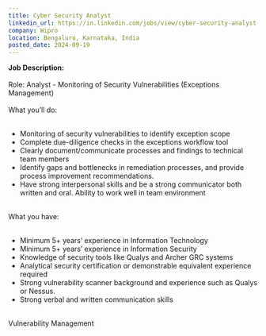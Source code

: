 ```yaml
---
title: Cyber Security Analyst
linkedin_url: https://in.linkedin.com/jobs/view/cyber-security-analyst-at-wipro-3947284315?position=1&pageNum=7&refId=2Q3QvsKHAItFTIpqrUvifg%3D%3D&trackingId=967XoShDX3%2F6txuyZtLKNg%3D%3D
company: Wipro
location: Bengaluru, Karnataka, India
posted_date: 2024-09-19
---
```


<div class="description__text description__text--rich">
<section class="show-more-less-html" data-max-lines="5">
<div class="show-more-less-html__markup show-more-less-html__markup--clamp-after-5 relative overflow-hidden">
<strong>Job Description:<br/><br/></strong>Role: Analyst - Monitoring of Security Vulnerabilities (Exceptions Management)<br/><br/>What you’ll do:<br/><br/><ul><li>Monitoring of security vulnerabilities to identify exception scope</li><li>Complete due-diligence checks in the exceptions workflow tool</li><li>Clearly document/communicate processes and findings to technical team members</li><li>Identify gaps and bottlenecks in remediation processes, and provide process improvement recommendations.</li><li>Have strong interpersonal skills and be a strong communicator both written and oral. Ability to work well in team environment<br/><br/></li></ul>What you have:<br/><br/><ul><li>Minimum 5+ years’ experience in Information Technology</li><li>Minimum 5+ years’ experience in Information Security</li><li>Knowledge of security tools like Qualys and Archer GRC systems</li><li>Analytical security certification or demonstrable equivalent experience required</li><li>Strong vulnerability scanner background and experience such as Qualys or Nessus.</li><li>Strong verbal and written communication skills<br/><br/></li></ul>Vulnerability Management
        </div>


<!-- --> </section>
</div>